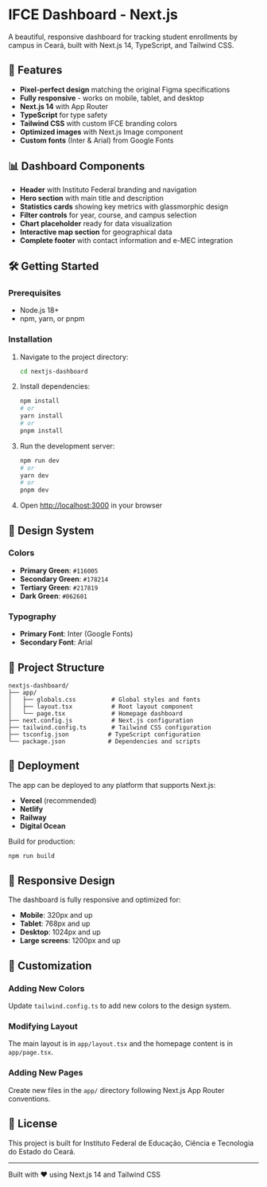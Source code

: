 # IFCE Dashboard - Next.js

A beautiful, responsive dashboard for tracking student enrollments by campus in Ceará, built with Next.js 14, TypeScript, and Tailwind CSS.

## 🚀 Features

- **Pixel-perfect design** matching the original Figma specifications
- **Fully responsive** - works on mobile, tablet, and desktop
- **Next.js 14** with App Router
- **TypeScript** for type safety
- **Tailwind CSS** with custom IFCE branding colors
- **Optimized images** with Next.js Image component
- **Custom fonts** (Inter & Arial) from Google Fonts

## 📊 Dashboard Components

- **Header** with Instituto Federal branding and navigation
- **Hero section** with main title and description
- **Statistics cards** showing key metrics with glassmorphic design
- **Filter controls** for year, course, and campus selection
- **Chart placeholder** ready for data visualization
- **Interactive map section** for geographical data
- **Complete footer** with contact information and e-MEC integration

## 🛠️ Getting Started

### Prerequisites
- Node.js 18+ 
- npm, yarn, or pnpm

### Installation

1. Navigate to the project directory:
   ```bash
   cd nextjs-dashboard
   ```

2. Install dependencies:
   ```bash
   npm install
   # or
   yarn install
   # or
   pnpm install
   ```

3. Run the development server:
   ```bash
   npm run dev
   # or
   yarn dev
   # or
   pnpm dev
   ```

4. Open [http://localhost:3000](http://localhost:3000) in your browser

## 🎨 Design System

### Colors
- **Primary Green**: `#116005`
- **Secondary Green**: `#178214` 
- **Tertiary Green**: `#217819`
- **Dark Green**: `#062601`

### Typography
- **Primary Font**: Inter (Google Fonts)
- **Secondary Font**: Arial

## 📁 Project Structure

```
nextjs-dashboard/
├── app/
│   ├── globals.css          # Global styles and fonts
│   ├── layout.tsx           # Root layout component
│   └── page.tsx             # Homepage dashboard
├── next.config.js           # Next.js configuration
├── tailwind.config.ts       # Tailwind CSS configuration
├── tsconfig.json           # TypeScript configuration
└── package.json            # Dependencies and scripts
```

## 🚀 Deployment

The app can be deployed to any platform that supports Next.js:

- **Vercel** (recommended)
- **Netlify**
- **Railway**
- **Digital Ocean**

Build for production:
```bash
npm run build
```

## 📱 Responsive Design

The dashboard is fully responsive and optimized for:
- **Mobile**: 320px and up
- **Tablet**: 768px and up  
- **Desktop**: 1024px and up
- **Large screens**: 1200px and up

## 🔧 Customization

### Adding New Colors
Update `tailwind.config.ts` to add new colors to the design system.

### Modifying Layout
The main layout is in `app/layout.tsx` and the homepage content is in `app/page.tsx`.

### Adding New Pages
Create new files in the `app/` directory following Next.js App Router conventions.

## 📄 License

This project is built for Instituto Federal de Educação, Ciência e Tecnologia do Estado do Ceará.

---

Built with ❤️ using Next.js 14 and Tailwind CSS
